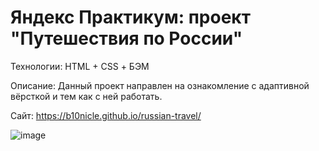 # Яндекс Практикум: проект "Путешествия по России"

Технологии: HTML + CSS + БЭМ

Описание: Данный проект направлен на ознакомление с адаптивной вёрсткой и тем как с ней работать.

Сайт: https://b10nicle.github.io/russian-travel/

![image](https://user-images.githubusercontent.com/92729800/204322657-e71f4c18-f418-4fa0-9b73-887cfb69147a.png)
